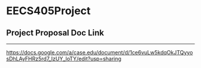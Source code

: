 # EECS405Project

## Project Proposal Doc Link
---
https://docs.google.com/a/case.edu/document/d/1ce6vuLw5kdqOkJTQyyosDhLAyFHRz5rd7_IzUY_loTY/edit?usp=sharing
